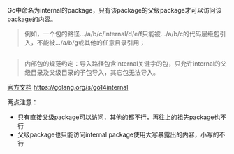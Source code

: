 Go中命名为internal的package，只有该package的父级package才可以访问该package的内容。
> 例如，一个包的路径.../a/b/c/internal/d/e/f只能被.../a/b/c的代码层级包引入，不能被.../a/b/g或其他的任意目录引用；

````

````

>内部包的规范约定：导入路径包含internal关键字的包，只允许internal的父级目录及父级目录的子包导入，其它包无法导入。
 

[官方文档](https://golang.org/s/go14internal) https://golang.org/s/go14internal

两点注意：
- 只有直接父级package可以访问，其他的都不行，再往上的祖先package也不行
- 父级package也只能访问internal package使用大写暴露出的内容，小写的不行
